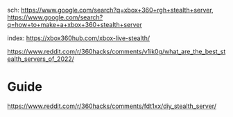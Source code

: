sch: https://www.google.com/search?q=xbox+360+rgh+stealth+server, https://www.google.com/search?q=how+to+make+a+xbox+360+stealth+server

index:
https://xbox360hub.com/xbox-live-stealth/

https://www.reddit.com/r/360hacks/comments/v1ik0g/what_are_the_best_stealth_servers_of_2022/

# Guide
https://www.reddit.com/r/360hacks/comments/fdt1xx/diy_stealth_server/
